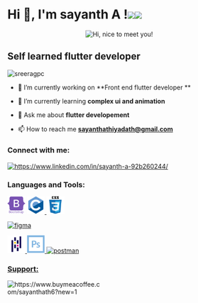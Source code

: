 # Hi 👋, I'm sayanth A !<img src="images/butterfly.gif" width=30%><img src="images/dog.gif" width=20%>
<p align="center" >
  <img src="images/matr.gif"   title="Hi, nice to meet you!">
</p>
<h2 >Self learned flutter developer</h2>

<p align="left"> <img src="https://komarev.com/ghpvc/?username=sreeragpc&label=Profile%20views&color=0e75b6&style=flat" alt="sreeragpc" /> </p>

- 🔭 I’m currently working on **Front end flutter developer **

- 🌱 I’m currently learning **complex ui and animation**

- 💬 Ask me about **flutter developement**

- 📫 How to reach me **sayanthathiyadath@gmail.com**

<h3 align="left">Connect with me:</h3>
<p align="left">
<a href="https://www.linkedin.com/in/sayanth-a-92b260244/" target="blank"><img align="center" src="https://raw.githubusercontent.com/rahuldkjain/github-profile-readme-generator/master/src/images/icons/Social/linked-in-alt.svg" alt="https://www.linkedin.com/in/sayanth-a-92b260244/" height="30" width="40" /></a>
</p>

<h3 align="left">Languages and Tools:</h3>
<p align="left"> 
<!--   <a href="[https://www.arduino.cc/](https://docs.flutter.dev/whats-new?gclsrc=ds&gclsrc=ds)" target="_blank" rel="noreferrer"> <img src="file:///C:/Users/onew2/Desktop/flutterio-icon.svg" alt="arduino" width="40" height="40"/> </a> <a href="https://getbootstrap.com" target="_blank" rel="noreferrer"> -->
  
  <img src="https://raw.githubusercontent.com/devicons/devicon/master/icons/bootstrap/bootstrap-plain-wordmark.svg" alt="bootstrap" width="40" height="40"/> </a> <a href="https://www.cprogramming.com/" target="_blank" rel="noreferrer"> 
  <img src="https://raw.githubusercontent.com/devicons/devicon/master/icons/c/c-original.svg" alt="c" width="40" height="40"/> </a> <a href="https://www.w3schools.com/css/" target="_blank" rel="noreferrer">
  <img src="https://raw.githubusercontent.com/devicons/devicon/master/icons/css3/css3-original-wordmark.svg" alt="css3" width="40" height="40"/> </a> <a href="https://www.djangoproject.com/" target="_blank" rel="noreferrer">

  <img src="https://www.vectorlogo.zone/logos/figma/figma-icon.svg" alt="figma" width="40" height="40"/> </a> <a href="https://git-scm.com/" target="_blank" rel="noreferrer">

 
  <img src="https://raw.githubusercontent.com/devicons/devicon/2ae2a900d2f041da66e950e4d48052658d850630/icons/pandas/pandas-original.svg" alt="pandas" width="40" height="40"/> </a> <a href="https://www.photoshop.com/en" target="_blank" rel="noreferrer"> 
  <img src="https://raw.githubusercontent.com/devicons/devicon/master/icons/photoshop/photoshop-line.svg" alt="photoshop" width="40" height="40"/> </a> <a href="https://www.postgresql.org" target="_blank" rel="noreferrer"> 
  <img src="https://www.vectorlogo.zone/logos/getpostman/getpostman-icon.svg" alt="postman" width="40" height="40"/> </a> <a href="https://www.python.org" target="_blank" rel="noreferrer">
</p>

<h3 align="left">Support:</h3>
<p><a href="https://www.buymeacoffee.com/sayanthath6?new=1"> <img align="left" src="https://cdn.buymeacoffee.com/buttons/v2/default-yellow.png" height="50" width="210" alt="https://www.buymeacoffee.com/sayanthath6?new=1" /></a></p><br><br>


